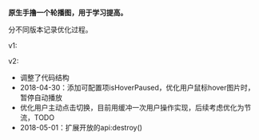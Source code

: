 <strong>原生手撸一个轮播图，用于学习提高。</strong>
<p>分不同版本记录优化过程。</p>
<p>v1:</p>
<section>
    <p>v2:</p>
    <ul>
        <li>调整了代码结构</li>
        <li>2018-04-30：添加可配置项isHoverPaused，优化用户鼠标hover图片时，暂停自动播放</li>
        <li>优化用户主动点击切换，目前用缓冲一次用户操作实现，后续考虑优化为节流，TODO</li>
        <li>2018-05-01：扩展开放的api:destroy()</li>
    </ul>
</section>